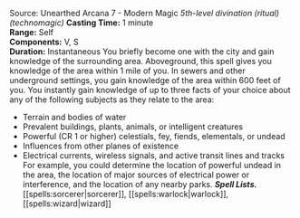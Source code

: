 Source: Unearthed Arcana 7 - Modern Magic
*5th-level divination (ritual) (technomagic)*
**Casting Time:** 1 minute  
**Range:** Self  
**Components:** V, S  
**Duration:** Instantaneous
You briefly become one with the city and gain knowledge of the surrounding area. Aboveground, this spell gives you knowledge of the area within 1 mile of you. In sewers and other underground settings, you gain knowledge of the area within 600 feet of you.
You instantly gain knowledge of up to three facts of your choice about any of the following subjects as they relate to the area:
* Terrain and bodies of water
* Prevalent buildings, plants, animals, or intelligent creatures
* Powerful (CR 1 or higher) celestials, fey, fiends, elementals, or undead
* Influences from other planes of existence
* Electrical currents, wireless signals, and active transit lines and tracks
For example, you could determine the location of powerful undead in the area, the location of major sources of electrical power or interference, and the location of any nearby parks.
***Spell Lists.*** [[spells:sorcerer|sorcerer]], [[spells:warlock|warlock]], [[spells:wizard|wizard]]